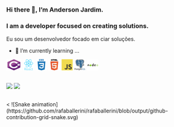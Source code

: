 ### Hi there 👋, I’m Anderson Jardim.
### I am a developer focused on creating solutions.

<p align="left">  
Eu sou um desenvolvedor focado em ciar soluções.
</p>


- 🌱 I’m currently learning ...

<p align="left">
<img src="https://raw.githubusercontent.com/devicons/devicon/master/icons/csharp/csharp-original.svg" alt="Rafa-Csharp" height="30" width="40"/>
<img src="https://raw.githubusercontent.com/devicons/devicon/master/icons/react/react-original-wordmark.svg" alt="react" width="30" height="30"/>
<img src="https://raw.githubusercontent.com/devicons/devicon/master/icons/css3/css3-plain-wordmark.svg" alt="css3"  width="30" height="30"/>
<img src="https://raw.githubusercontent.com/devicons/devicon/master/icons/html5/html5-original-wordmark.svg" alt="html5"  width="30" height="30"/>
<img src="https://raw.githubusercontent.com/devicons/devicon/master/icons/javascript/javascript-original.svg" alt="javascript" width="30" height="30"/>
<img src="https://raw.githubusercontent.com/devicons/devicon/master/icons/postgresql/postgresql-original-wordmark.svg" alt="postgresql" width="30" height="30"/>
<img src="https://raw.githubusercontent.com/devicons/devicon/master/icons/nodejs/nodejs-original-wordmark.svg" alt="nodejs" width="30" height="30"/>
</p><p align="center">

  <!--
<img src="https://github-readme-stats.vercel.app/api?username=andersonjardim&show_icons=true" alt="andersonjardim"/> 
  -->
</p>



<!--
**AndersonJardim/andersonjardim** is a ✨ _special_ ✨ repository because its `README.md` (this file) appears on your GitHub profile.

Here are some ideas to get you started:

- 🔭 I’m currently working on ...
- 🌱 I’m currently learning ...
- 👯 I’m looking to collaborate on ...
- 🤔 I’m looking for help with ...
- 💬 Ask me about ...
- 📫 How to reach me: ...
- 😄 Pronouns: ...
- ⚡ Fun fact: ...
-->

  
  ##
 
 
<div> 
  <a href="mailto:andersonjardim@gmail.com"><img src="https://img.shields.io/badge/-Gmail-%23333?style=for-the-badge&logo=gmail&logoColor=white" target="_blank"></a>
  <a href="https://www.linkedin.com/in/anderson-jardim/" target="_blank"><img src="https://img.shields.io/badge/-LinkedIn-%230077B5?style=for-the-badge&logo=linkedin&logoColor=white" target="_blank"></a> 
</div>

  
  ##
 
<div> 
<  ![Snake animation](https://github.com/rafaballerini/rafaballerini/blob/output/github-contribution-grid-snake.svg)
 </div>